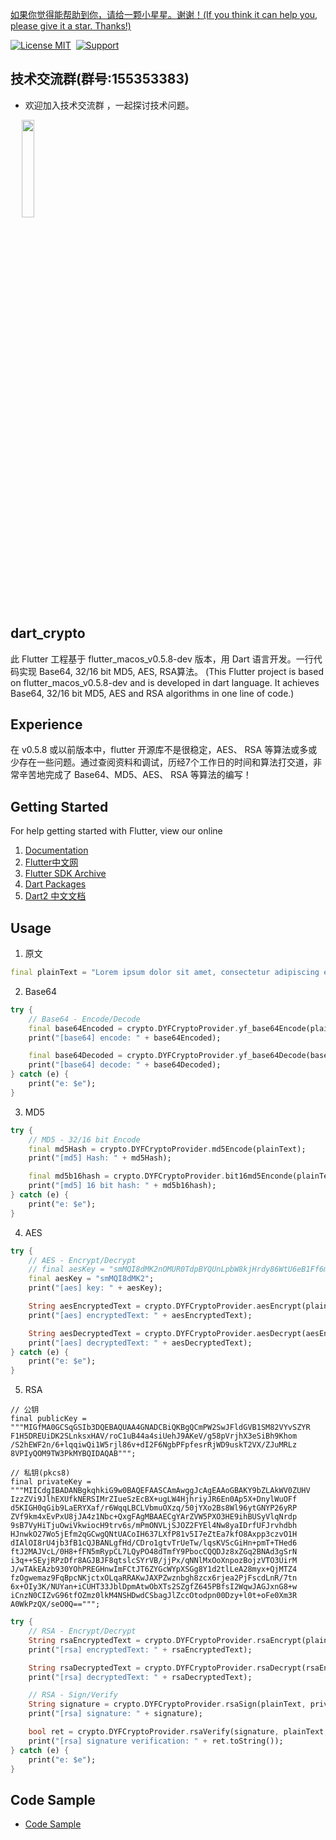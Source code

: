[如果你觉得能帮助到你，请给一颗小星星。谢谢！(If you think it can help you, please give it a star. Thanks!)](https://github.com/dgynfi/dart_crypto)

[![License MIT](https://img.shields.io/badge/license-MIT-green.svg?style=flat)](LICENSE)&nbsp;
[![Support](https://img.shields.io/badge/support-iOS%20|%20Android-blue.svg?style=flat)](https://flutterchina.club)&nbsp;

## 技术交流群(群号:155353383)

- 欢迎加入技术交流群 ，一起探讨技术问题。

<div align=left>
&emsp; <img src="https://github.com/dgynfi/dart_crypto/raw/master/images/qq155353383.jpg" width="20%" />
</div> 

## dart_crypto

此 Flutter 工程基于 flutter_macos_v0.5.8-dev 版本，用 Dart 语言开发。一行代码实现 Base64, 32/16 bit MD5, AES, RSA算法。 (This Flutter project is based on flutter_macos_v0.5.8-dev and is developed in dart language. It achieves Base64, 32/16 bit MD5, AES and RSA algorithms in one line of code.)

## Experience

在 v0.5.8 或以前版本中，flutter 开源库不是很稳定，AES、 RSA 等算法或多或少存在一些问题。通过查阅资料和调试，历经7个工作日的时间和算法打交道，非常辛苦地完成了 Base64、MD5、AES、 RSA 等算法的编写！

## Getting Started

For help getting started with Flutter, view our online <br />

1. [Documentation](https://flutter.io/) <br />
2. [Flutter中文网](https://flutterchina.club) <br />
3. [Flutter SDK Archive](https://flutter.io/sdk-archive/#macos) <br />
4. [Dart Packages](https://pub.flutter-io.cn) <br />
5. [Dart2 中文文档](https://www.kancloud.cn/marswill/dark2_document/709087) <br />

## Usage

1. 原文

```dart
final plainText = "Lorem ipsum dolor sit amet, consectetur adipiscing elit ........。本文基本上是将dart官网部分内容进行翻译，没兴趣的请出门左转至Dart的官网，有兴趣的同志请继续阅读本文。Flutter教程在这里通常，映射是一个有键和值的对象。 键和值都可以是任何类型的对象。 每个键只出现一次，但您可以多次使用相同的值。Dart的Map支持由映射文字和Map。int和double都是num的子类型。 num类型包括基本运算符，如+， - ，/和*，也是你可以找到abs()，ceil()和floor()以及其他方法的地方。 （按位运算符，如>>，在int类中有定义。）如果num及其子类没有您要想要内容，那dart：math库可能有您想要的。Dart字符串是一系列UTF-16代码单元。 您可以使用单引号或双引号来创建字符串：您可以使用{expression}将表达式的值放在字符串中。如果表达式是标识符，则可以跳过{}。 要获取对应于对象的字符串，Dart调用对象的toString()方法。为了表示布尔值，Dart有一个名为bool的类型。 只有两个对象具有bool类型：true和false，它们都是编译时常量。Dart的类型安全意味着您不能使用if（nonbooleanValue）或assert（nonbooleanValue）等代码。 相反，明确检查值，如下所示：也许几乎每种编程语言中最常见的集合是数组或有序的对象组。 在Dart中，数组是List对象，因此大多数人只是将它们称为列表。Dart列表文字看起来像JavaScript数组文字。 这是一个简单的Dart List：";
```

2. Base64

```dart
try {
    // Base64 - Encode/Decode
    final base64Encoded = crypto.DYFCryptoProvider.yf_base64Encode(plainText);
    print("[base64] encode: " + base64Encoded);

    final base64Decoded = crypto.DYFCryptoProvider.yf_base64Decode(base64Encoded);
    print("[base64] decode: " + base64Decoded);
} catch (e) {
    print("e: $e");
}
```

3. MD5

```dart
try {
    // MD5 - 32/16 bit Encode
    final md5Hash = crypto.DYFCryptoProvider.md5Encode(plainText);
    print("[md5] Hash: " + md5Hash);

    final md5b16hash = crypto.DYFCryptoProvider.bit16md5Enconde(plainText);
    print("[md5] 16 bit hash: " + md5b16hash);
} catch (e) {
    print("e: $e");
}
```

4. AES

```dart
try {
    // AES - Encrypt/Decrypt
    // final aesKey = "smMQI8dMK2nOMUR0TdpBYQUnLpbW8kjHrdy86WtU6eB1Ff6mYveYzezopmbjwBZEjPQmg";
    final aesKey = "smMQI8dMK2";
    print("[aes] key: " + aesKey);

    String aesEncryptedText = crypto.DYFCryptoProvider.aesEncrypt(plainText, aesKey);
    print("[aes] encryptedText: " + aesEncryptedText);

    String aesDecryptedText = crypto.DYFCryptoProvider.aesDecrypt(aesEncryptedText, aesKey);
    print("[aes] decryptedText: " + aesDecryptedText);
} catch (e) {
    print("e: $e");
}
```

5. RSA

```
// 公钥
final publicKey =
"""MIGfMA0GCSqGSIb3DQEBAQUAA4GNADCBiQKBgQCmPW2SwJFldGVB1SM82VYvSZYR
F1H5DREUiDK2SLnksxHAV/roC1uB44a4siUehJ9AKeV/g58pVrjhX3eSiBh9Khom
/S2hEWF2n/6+lqqiwQi1W5rjl86v+dI2F6NgbPFpfesrRjWD9uskT2VX/ZJuMRLz
8VPIyQOM9TW3PkMYBQIDAQAB""";

// 私钥(pkcs8)
final privateKey =
"""MIICdgIBADANBgkqhkiG9w0BAQEFAASCAmAwggJcAgEAAoGBAKY9bZLAkWV0ZUHV
IzzZVi9JlhEXUfkNERSIMrZIueSzEcBX+ugLW4HjhriyJR6En0Ap5X+DnylWuOFf
d5KIGH0qGib9LaERYXaf/r6WqqLBCLVbmuOXzq/50jYXo2Bs8Wl96ytGNYP26yRP
ZVf9km4xEvPxU8jJA4z1Nbc+QxgFAgMBAAECgYArZVW5PXO3HE9ihBUSyVlqNrdp
9sB7VyHiTjuOwiVkwiocH9trv6s/mPmONVLjSJOZ2FYEl4Nw8yaIDrfUFJrvhdbh
HJnwkO27Wo5jEfm2qGCwgQNtUACoIH637LXfP81v5I7eZtEa7kfO8Axpp3czvO1H
dIAlOI8rU4jb3fB1cQJBANLgfHd/CDro1gtvTrUeTw/lqsKVScGiHn+pmT+THed6
ftJ2MAJVcL/0H8+fFN5mRypCL7LQyPO48dTmfY9PbocCQQDJz8xZGq2BNAd3gSrN
i3q++SEyjRPzDfr8AGJBJF8qtslcSYrVB/jjPx/qNNlMxOoXnpozBojzVTO3UirM
J/wTAkEAzb930YOhPREGHnwImFCtJT6ZYGcWYpXSGg8Y1d2tlLeA28myx+QjMTZ4
fzOgwemaz9FqBpcNKjctxOLqaRRAKwJAXPZwznbgh8zcx6rjea2PjFscdLnR/7tn
6x+OIy3K/NUYan+iCUHT33JblDpmAtwObXTs2SZgfZ645PBfsI2WqwJAGJxnG8+w
iCnzN0CIZvG96tfOZmz0lkM4NSHDwdCSbagJlZccOtodpn00Dzy+l0t+oFe0Xm3R
A0WkPzQX/seO0Q==""";
```

```dart
try {
    // RSA - Encrypt/Decrypt
    String rsaEncryptedText = crypto.DYFCryptoProvider.rsaEncrypt(plainText, publicKey);
    print("[rsa] encryptedText: " + rsaEncryptedText);

    String rsaDecryptedText = crypto.DYFCryptoProvider.rsaDecrypt(rsaEncryptedText, privateKey);
    print("[rsa] decryptedText: " + rsaDecryptedText);

    // RSA - Sign/Verify
    String signature = crypto.DYFCryptoProvider.rsaSign(plainText, privateKey);
    print("[rsa] signature: " + signature);

    bool ret = crypto.DYFCryptoProvider.rsaVerify(signature, plainText, publicKey);
    print("[rsa] signature verification: " + ret.toString());
} catch (e) {
    print("e: $e");
}
```

## Code Sample

- [Code Sample](https://github.com/dgynfi/dart_crypto/blob/master/lib/string_utils.dart)
